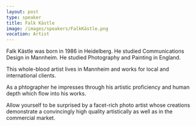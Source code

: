 ```yaml
---
layout: post
type: speaker
title: Falk Kästle
image: /images/speakers/FalkKästle.png
vocation: Artist
---
```

Falk Kästle was born in 1986 in Heidelberg. He studied Communications Design in Mannheim. He studied Photography and Painting in England.

This whole-blood artist lives in Mannheim and works for local and international clients.

As a phtographer he impresses through his artistic proficiency and human depth which flow into his works.

Allow yourself to be surprised by a facet-rich photo artist whose creations demonstrate a convincingly high quality artistically as well as in the commercial market.
